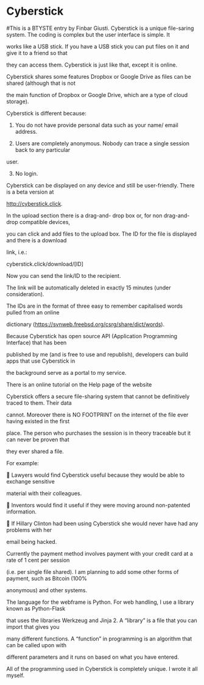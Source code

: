 # Cyberstick
#This is a BTYSTE entry by Finbar Giusti.
Cyberstick is a unique file-saring system. The coding is complex but the user interface is simple. It

works like a USB stick. If you have a USB stick you can put files on it and give it to a friend so that

they can access them. Cyberstick is just like that, except it is online.

Cyberstick shares some features Dropbox or Google Drive as files can be shared (although that is not

the main function of Dropbox or Google Drive, which are a type of cloud storage).

Cyberstick is different because:

1) You do not have provide personal data such as your name/ email address.

2) Users are completely anonymous. Nobody can trace a single session back to any particular

user.

3) No login.

Cyberstick can be displayed on any device and still be user-friendly. There is a beta version at

http://cyberstick.click.

In the upload section there is a drag-and- drop box or, for non drag-and- drop compatible devices,

you can click and add files to the upload box. The ID for the file is displayed and there is a download

link, i.e.:

cyberstick.click/download/[ID]

Now you can send the link/ID to the recipient.

The link will be automatically deleted in exactly 15 minutes (under consideration).

The IDs are in the format of three easy to remember capitalised words pulled from an online

dictionary (https://svnweb.freebsd.org/csrg/share/dict/words).

Because Cyberstick has open source API (Application Programming Interface) that has been

published by me (and is free to use and republish), developers can build apps that use Cyberstick in

the background serve as a portal to my service.

There is an online tutorial on the Help page of the website

Cyberstick offers a secure file-sharing system that cannot be definitively traced to them. Their data

cannot. Moreover there is NO FOOTPRINT on the internet of the file ever having existed in the first

place. The person who purchases the session is in theory traceable but it can never be proven that

they ever shared a file.

For example:

 Lawyers would find Cyberstick useful because they would be able to exchange sensitive

material with their colleagues.

 Inventors would find it useful if they were moving around non-patented information.

 If Hillary Clinton had been using Cyberstick she would never have had any problems with her

email being hacked.

Currently the payment method involves payment with your credit card at a rate of 1 cent per session

(i.e. per single file shared). I am planning to add some other forms of payment, such as Bitcoin (100%

anonymous) and other systems.

The language for the webframe is Python. For web handling, I use a library known as Python-Flask

that uses the libraries Werkzeug and Jinja 2. A “library” is a file that you can import that gives you

many different functions. A “function” in programming is an algorithm that can be called upon with

different parameters and it runs on based on what you have entered.

All of the programming used in Cyberstick is completely unique. I wrote it all myself.
